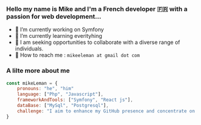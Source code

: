 
### Hello my name is Mike and I'm a French developer 🇫🇷 with a passion for web development...
- 🔭 I’m currently working on Symfony
- 🌱 I’m currently learning everityhing
- 👯 I am seeking opportunities to collaborate with a diverse range of individuals.
- 🤝 How to reach me : `mikeeleman at gmail dot com`

### A lilte more about me
```javascript
const mikeLeman = {
    pronouns: "he", "him"
    language: ["Php", "Javascript"],
    frameworkAndTools: ["Symfony", "React js"],
    dataBase: ["MySql", "Postgresql"],
    challenge: "I aim to enhance my GitHub presence and concentrate on Symfony"
}
```











